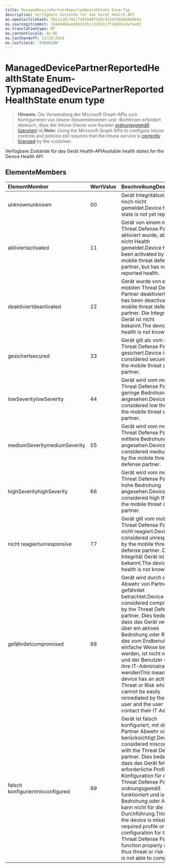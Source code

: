 ```yaml
---
title: ManagedDevicePartnerReportedHealthState Enum-Typ
description: Verfügbare Zustände für das Gerät Health-API
ms.openlocfilehash: 76e1110c7d21744f840f5d9c9154f6680d4b964a
ms.sourcegitcommit: 334e84b4aed63162bcc31831cffd6d363dafee02
ms.translationtype: MT
ms.contentlocale: de-DE
ms.lasthandoff: 11/29/2018
ms.locfileid: "27016186"
---
```

# <a name="manageddevicepartnerreportedhealthstate-enum-type"></a><span data-ttu-id="92dfd-103">ManagedDevicePartnerReportedHealthState Enum-Typ</span><span class="sxs-lookup"><span data-stu-id="92dfd-103">managedDevicePartnerReportedHealthState enum type</span></span>

> <span data-ttu-id="92dfd-104">**Hinweis:** Die Verwendung der Microsoft Graph-APIs zum Konfigurieren von Intune-Steuerelementen und -Richtlinien erfordert dennoch, dass der Intune-Dienst vom Kunden [ordnungsgemäß lizenziert](https://go.microsoft.com/fwlink/?linkid=839381) ist.</span><span class="sxs-lookup"><span data-stu-id="92dfd-104">**Note:** Using the Microsoft Graph APIs to configure Intune controls and policies still requires that the Intune service is [correctly licensed](https://go.microsoft.com/fwlink/?linkid=839381) by the customer.</span></span>

<span data-ttu-id="92dfd-105">Verfügbare Zustände für das Gerät Health-API</span><span class="sxs-lookup"><span data-stu-id="92dfd-105">Available health states for the Device Health API</span></span>
## <a name="members"></a><span data-ttu-id="92dfd-106">Elemente</span><span class="sxs-lookup"><span data-stu-id="92dfd-106">Members</span></span>
|<span data-ttu-id="92dfd-107">Element</span><span class="sxs-lookup"><span data-stu-id="92dfd-107">Member</span></span>|<span data-ttu-id="92dfd-108">Wert</span><span class="sxs-lookup"><span data-stu-id="92dfd-108">Value</span></span>|<span data-ttu-id="92dfd-109">Beschreibung</span><span class="sxs-lookup"><span data-stu-id="92dfd-109">Description</span></span>|
|:---|:---|:---|
|<span data-ttu-id="92dfd-110">unknown</span><span class="sxs-lookup"><span data-stu-id="92dfd-110">unknown</span></span>|<span data-ttu-id="92dfd-111">0</span><span class="sxs-lookup"><span data-stu-id="92dfd-111">0</span></span>|<span data-ttu-id="92dfd-112">Gerät Integritätsstatus ist noch nicht gemeldet.</span><span class="sxs-lookup"><span data-stu-id="92dfd-112">Device health state is not yet reported</span></span>|
|<span data-ttu-id="92dfd-113">aktiviert</span><span class="sxs-lookup"><span data-stu-id="92dfd-113">activated</span></span>|<span data-ttu-id="92dfd-114">1</span><span class="sxs-lookup"><span data-stu-id="92dfd-114">1</span></span>|<span data-ttu-id="92dfd-115">Gerät von einem mobilen Threat Defense Partner aktiviert wurde, aber noch nicht Health gemeldet.</span><span class="sxs-lookup"><span data-stu-id="92dfd-115">Device has been activated by a mobile threat defense partner, but has not yet reported health.</span></span>|
|<span data-ttu-id="92dfd-116">deaktiviert</span><span class="sxs-lookup"><span data-stu-id="92dfd-116">deactivated</span></span>|<span data-ttu-id="92dfd-117">2</span><span class="sxs-lookup"><span data-stu-id="92dfd-117">2</span></span>|<span data-ttu-id="92dfd-118">Gerät wurde von einem mobilen Threat Defense Partner deaktiviert.</span><span class="sxs-lookup"><span data-stu-id="92dfd-118">Device has been deactivated by a mobile threat defense partner.</span></span> <span data-ttu-id="92dfd-119">Die Integrität Gerät ist nicht bekannt.</span><span class="sxs-lookup"><span data-stu-id="92dfd-119">The device health is not known.</span></span>|
|<span data-ttu-id="92dfd-120">gesichert</span><span class="sxs-lookup"><span data-stu-id="92dfd-120">secured</span></span>|<span data-ttu-id="92dfd-121">3</span><span class="sxs-lookup"><span data-stu-id="92dfd-121">3</span></span>|<span data-ttu-id="92dfd-122">Gerät gilt als vom mobilen Threat Defense Partner gesichert.</span><span class="sxs-lookup"><span data-stu-id="92dfd-122">Device is considered secured by the mobile threat defense partner.</span></span>|
|<span data-ttu-id="92dfd-123">lowSeverity</span><span class="sxs-lookup"><span data-stu-id="92dfd-123">lowSeverity</span></span>|<span data-ttu-id="92dfd-124">4</span><span class="sxs-lookup"><span data-stu-id="92dfd-124">4</span></span>|<span data-ttu-id="92dfd-125">Gerät wird vom mobilen Threat Defense Partner geringe Bedrohung angesehen.</span><span class="sxs-lookup"><span data-stu-id="92dfd-125">Device is considered low threat by the mobile threat defense partner.</span></span>|
|<span data-ttu-id="92dfd-126">mediumSeverity</span><span class="sxs-lookup"><span data-stu-id="92dfd-126">mediumSeverity</span></span>|<span data-ttu-id="92dfd-127">5</span><span class="sxs-lookup"><span data-stu-id="92dfd-127">5</span></span>|<span data-ttu-id="92dfd-128">Gerät wird vom mobilen Threat Defense Partner mittlere Bedrohung angesehen.</span><span class="sxs-lookup"><span data-stu-id="92dfd-128">Device is considered medium threat by the mobile threat defense partner.</span></span>|
|<span data-ttu-id="92dfd-129">highSeverity</span><span class="sxs-lookup"><span data-stu-id="92dfd-129">highSeverity</span></span>|<span data-ttu-id="92dfd-130">6</span><span class="sxs-lookup"><span data-stu-id="92dfd-130">6</span></span>|<span data-ttu-id="92dfd-131">Gerät wird vom mobilen Threat Defense Partner hohe Bedrohung angesehen.</span><span class="sxs-lookup"><span data-stu-id="92dfd-131">Device is considered high threat by the mobile threat defense partner.</span></span>|
|<span data-ttu-id="92dfd-132">nicht reagiert</span><span class="sxs-lookup"><span data-stu-id="92dfd-132">unresponsive</span></span>|<span data-ttu-id="92dfd-133">7</span><span class="sxs-lookup"><span data-stu-id="92dfd-133">7</span></span>|<span data-ttu-id="92dfd-134">Gerät gilt vom mobilen Threat Defense Partner nicht reagiert.</span><span class="sxs-lookup"><span data-stu-id="92dfd-134">Device is considered unresponsive by the mobile threat defense partner.</span></span> <span data-ttu-id="92dfd-135">Die Integrität Gerät ist nicht bekannt.</span><span class="sxs-lookup"><span data-stu-id="92dfd-135">The device health is not known.</span></span>|
|<span data-ttu-id="92dfd-136">gefährdet</span><span class="sxs-lookup"><span data-stu-id="92dfd-136">compromised</span></span>|<span data-ttu-id="92dfd-137">8</span><span class="sxs-lookup"><span data-stu-id="92dfd-137">8</span></span>|<span data-ttu-id="92dfd-138">Gerät wird durch die Abwehr von Partner gefährdet betrachtet.</span><span class="sxs-lookup"><span data-stu-id="92dfd-138">Device is considered compromised by the Threat Defense partner.</span></span> <span data-ttu-id="92dfd-139">Dies bedeutet, dass das Gerät verfügt über ein aktives Bedrohung oder Risiko, das vom Endbenutzer auf einfache Weise behoben werden, ist nicht möglich, und der Benutzer sollte ihre IT-Administrator wenden</span><span class="sxs-lookup"><span data-stu-id="92dfd-139">This means the device has an active Threat or Risk which cannot be easily remediated by the end user and the user should contact their IT Admin.</span></span>|
|<span data-ttu-id="92dfd-140">falsch konfiguriert</span><span class="sxs-lookup"><span data-stu-id="92dfd-140">misconfigured</span></span>|<span data-ttu-id="92dfd-141">9</span><span class="sxs-lookup"><span data-stu-id="92dfd-141">9</span></span>|<span data-ttu-id="92dfd-142">Gerät ist falsch konfiguriert, mit dem Partner Abwehr von berücksichtigt.</span><span class="sxs-lookup"><span data-stu-id="92dfd-142">Device is considered misconfigured with the Threat Defense partner.</span></span> <span data-ttu-id="92dfd-143">Dies bedeutet, dass das Gerät fehlt eine erforderliche Profil oder Konfiguration für den Threat Defense Partner ordnungsgemäß funktioniert und ist somit Bedrohung oder Analyse kann nicht für die Durchführung.</span><span class="sxs-lookup"><span data-stu-id="92dfd-143">This means the device is missing a required profile or configuration for the Threat Defense Partner to function properly and is thus threat or risk analysis is not able to complete.</span></span>|



